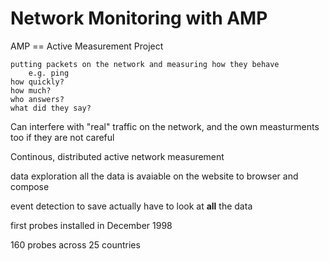 # Network Monitoring with AMP

AMP == Active Measurement Project 

    putting packets on the network and measuring how they behave 
        e.g. ping
    how quickly?
    how much? 
    who answers?
    what did they say?

Can interfere with "real" traffic on the network, and the own measturments too if they are not careful

Continous, distributed active network measurement 

data exploration 
    all the data is avaiable on the website to browser and compose

event detection 
    to save actually have to look at **all** the data

first probes installed in December 1998

160 probes across 25 countries


